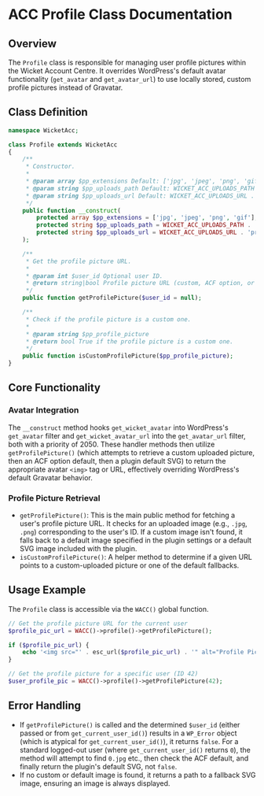 # ACC Profile Class Documentation

## Overview
The `Profile` class is responsible for managing user profile pictures within the Wicket Account Centre. It overrides WordPress's default avatar functionality (`get_avatar` and `get_avatar_url`) to use locally stored, custom profile pictures instead of Gravatar.

## Class Definition
```php
namespace WicketAcc;

class Profile extends WicketAcc
{
    /**
     * Constructor.
     *
     * @param array $pp_extensions Default: ['jpg', 'jpeg', 'png', 'gif']
     * @param string $pp_uploads_path Default: WICKET_ACC_UPLOADS_PATH . 'profile-pictures/'
     * @param string $pp_uploads_url Default: WICKET_ACC_UPLOADS_URL . 'profile-pictures/'
     */
    public function __construct(
        protected array $pp_extensions = ['jpg', 'jpeg', 'png', 'gif'],
        protected string $pp_uploads_path = WICKET_ACC_UPLOADS_PATH . 'profile-pictures/',
        protected string $pp_uploads_url = WICKET_ACC_UPLOADS_URL . 'profile-pictures/'
    );

    /**
     * Get the profile picture URL.
     *
     * @param int $user_id Optional user ID.
     * @return string|bool Profile picture URL (custom, ACF option, or plugin default SVG), or false if the user ID is invalid.
     */
    public function getProfilePicture($user_id = null);

    /**
     * Check if the profile picture is a custom one.
     *
     * @param string $pp_profile_picture
     * @return bool True if the profile picture is a custom one.
     */
    public function isCustomProfilePicture($pp_profile_picture);
}
```

## Core Functionality

### Avatar Integration
The `__construct` method hooks `get_wicket_avatar` into WordPress's `get_avatar` filter and `get_wicket_avatar_url` into the `get_avatar_url` filter, both with a priority of 2050. These handler methods then utilize `getProfilePicture()` (which attempts to retrieve a custom uploaded picture, then an ACF option default, then a plugin default SVG) to return the appropriate avatar `<img>` tag or URL, effectively overriding WordPress's default Gravatar behavior.

### Profile Picture Retrieval
- `getProfilePicture()`: This is the main public method for fetching a user's profile picture URL. It checks for an uploaded image (e.g., `.jpg`, `.png`) corresponding to the user's ID. If a custom image isn't found, it falls back to a default image specified in the plugin settings or a default SVG image included with the plugin.
- `isCustomProfilePicture()`: A helper method to determine if a given URL points to a custom-uploaded picture or one of the default fallbacks.

## Usage Example
The `Profile` class is accessible via the `WACC()` global function.

```php
// Get the profile picture URL for the current user
$profile_pic_url = WACC()->profile()->getProfilePicture();

if ($profile_pic_url) {
    echo '<img src="' . esc_url($profile_pic_url) . '" alt="Profile Picture">';
}

// Get the profile picture for a specific user (ID 42)
$user_profile_pic = WACC()->profile()->getProfilePicture(42);
```

## Error Handling
- If `getProfilePicture()` is called and the determined `$user_id` (either passed or from `get_current_user_id()`) results in a `WP_Error` object (which is atypical for `get_current_user_id()`), it returns `false`. For a standard logged-out user (where `get_current_user_id()` returns `0`), the method will attempt to find `0.jpg` etc., then check the ACF default, and finally return the plugin's default SVG, not `false`.
- If no custom or default image is found, it returns a path to a fallback SVG image, ensuring an image is always displayed.
